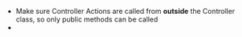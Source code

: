
* Make sure Controller Actions are called from **outside** the Controller class, so only public methods can be called
* 
